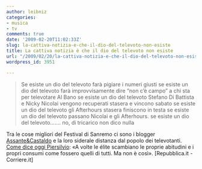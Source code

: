 ```yaml
---
author: leibniz
categories:
- musica
- tv
comments: true
date: '2009-02-20T11:02:33Z'
slug: la-cattiva-notizia-e-che-il-dio-del-televoto-non-esiste
title: La cattiva notizia è che il dio del televoto non esiste
url: "/2009/02/20/la-cattiva-notizia-e-che-il-dio-del-televoto-non-esiste/"
wordpress_id: 3951

---
```

> Se esiste un dio del televoto farà pigiare i numeri giusti
se esiste un dio del televoto farà improvvisamente dire “non c’è campo” a chi sta per televotare Al Bano
se esiste un dio del televoto Stefano Di Battista e Nicky Nicolai vengono recuperati stasera e vincono sabato
se esiste un dio del televoto gli Afterhours stasera finiscono in testa
se esiste un dio del televoto passano Nicolai e gli Afterhours.
se esiste un dio del televoto…….
no, di tricarico non dico nulla


Tra le cose migliori del Festival di Sanremo ci sono i blogger [Assante&Castaldo](http://sanremo-repubblica.blogautore.repubblica.it/) e la loro siderale distanza dal popolo dei televotanti. [Come dice oggi Piersilvio](http://www.corriere.it/economia/09_febbraio_20/daniele_manca_intervista_piersilvio_berlusconi_b23d7886-ff19-11dd-a1d5-00144f02aabc.shtml): «A volte le élite scambiano le proprie abitudini e i propri consumi come fossero quelli di tutti. Ma non è così». [Repubblica.it - Corriere.it]
